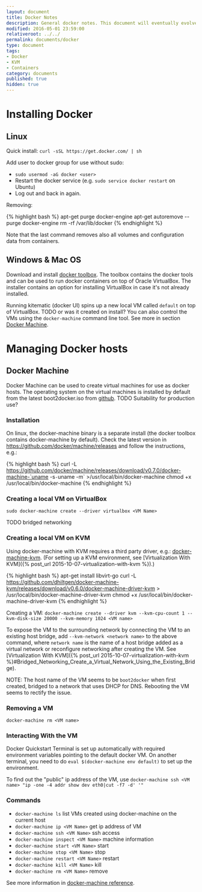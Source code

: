 ```yaml
---
layout: document
title: Docker Notes 
description: General docker notes. This document will eventually evolve and branch out to multiple documents.
modified: 2016-05-01 23:59:00
relativeroot: ../../
permalink: documents/docker
type: document
tags:
- Docker
- KVM
- Containers
category: documents
published: true
hidden: true
---
```


Installing Docker
===========

Linux
------

Quick install: `curl -sSL https://get.docker.com/ | sh`

Add user to docker group for use without sudo:

- `sudo usermod -aG docker <user>`
- Restart the docker service (e.g. `sudo service docker restart` on Ubuntu)
- Log out and back in again.

Removing:

{% highlight bash %}
apt-get purge docker-engine
apt-get autoremove --purge docker-engine
rm -rf /var/lib/docker
{% endhighlight %}

Note that the last command removes also all volumes and configuration data from containers.

Windows & Mac OS
----------------------

Download and install [docker toolbox](https://www.docker.com/products/docker-toolbox).
The toolbox contains the docker tools and can be used to run docker containers on top of Oracle VirtualBox.
The installer contains an option for installing VirtualBox in case it's not already installed.

Running kitematic (docker UI) spins up a new local VM called `default` on top of VirtualBox. TODO or was it created on install?
You can also control the VMs using the `docker-machine` command line tool. See more in section [Docker Machine](#Docker_Machine).

Managing Docker hosts
====================

Docker Machine
-----------------------

Docker Machine can be used to create virtual machines for use as docker hosts.
The operating system on the virtual machines is installed by default from the latest boot2docker.iso from [github](https://github.com/boot2docker/boot2docker/releases/).
TODO Suitability for production use?

### Installation

On linux, the docker-machine binary is a separate install (the docker toolbox contains docker-machine by default).
Check the latest version in https://github.com/docker/machine/releases and follow the instructions, e.g.:

{% highlight bash %}
curl -L https://github.com/docker/machine/releases/download/v0.7.0/docker-machine-`uname -s`-`uname -m` >/usr/local/bin/docker-machine
chmod +x /usr/local/bin/docker-machine
{% endhighlight %}

### Creating a local VM on VirtualBox

`sudo docker-machine create --driver virtualbox <VM Name>`

TODO bridged networking

### Creating a local VM on KVM

Using docker-machine with KVM requires a third party driver, e.g.: [docker-machine-kvm](https://github.com/dhiltgen/docker-machine-kvm).
(For setting up a KVM environment, see [Virtualization With KVM]({% post_url 2015-10-07-virtualization-with-kvm %}).)

{% highlight bash %}
apt-get install libvirt-go
curl -L https://github.com/dhiltgen/docker-machine-kvm/releases/download/v0.6.0/docker-machine-driver-kvm > /usr/local/bin/docker-machine-driver-kvm
chmod +x /usr/local/bin/docker-machine-driver-kvm
{% endhighlight %}

Creating a VM: `docker-machine create --driver kvm --kvm-cpu-count 1 --kvm-disk-size 20000 --kvm-memory 1024 <VM name>`

To expose the VM to the surrounding network by connecting the VM to an existing host bridge, add `--kvm-network <network name>` to the above command, where `network name` is the name of a host bridge added as a virtual network or reconfigure networking after creating the VM.
See [Virtualization With KVM]({% post_url 2015-10-07-virtualization-with-kvm %}#Bridged_Networking_Create_a_Virtual_Network_Using_the_Existing_Bridge).

NOTE: The host name of the VM seems to be `boot2docker` when first created, bridged to a network that uses DHCP for DNS.
Rebooting the VM seems to rectify the issue.

### Removing a VM

`docker-machine rm <VM name>`

### Interacting With the VM

Docker Quickstart Terminal is set up automatically with required environment variables pointing to the default docker VM.
On another terminal, you need to do `eval $(docker-machine env default)` to set up the environment.

To find out the "public" ip address of the VM, use `docker-machine ssh <VM name> "ip -one -4 addr show dev eth0|cut -f7 -d' '"`

### Commands

- `docker-machine ls` list VMs created using docker-machine on the current host
- `docker-machine ip <VM Name>` get ip address of VM
- `docker-machine ssh <VM Name>` ssh access
- `docker-machine inspect <VM Name>` machine information
- `docker-machine start <VM Name>` start
- `docker-machine stop <VM Name>` stop
- `docker-machine restart <VM Name>` restart
- `docker-machine kill <VM Name>` kill
- `docker-machine rm <VM Name>` remove

See more information in [docker-machine reference](https://docs.docker.com/machine/reference/).
